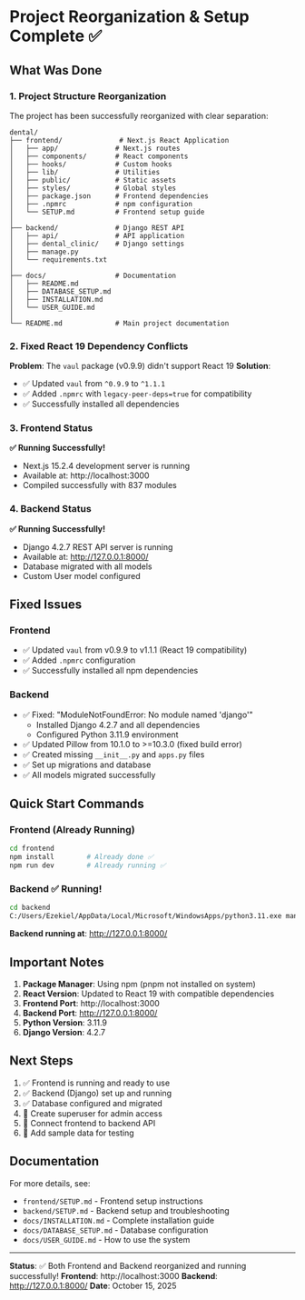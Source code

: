 # Project Reorganization & Setup Complete ✅

## What Was Done

### 1. Project Structure Reorganization
The project has been successfully reorganized with clear separation:

```
dental/
├── frontend/              # Next.js React Application
│   ├── app/              # Next.js routes
│   ├── components/       # React components
│   ├── hooks/            # Custom hooks
│   ├── lib/              # Utilities
│   ├── public/           # Static assets
│   ├── styles/           # Global styles
│   ├── package.json      # Frontend dependencies
│   ├── .npmrc            # npm configuration
│   └── SETUP.md          # Frontend setup guide
│
├── backend/              # Django REST API
│   ├── api/              # API application
│   ├── dental_clinic/    # Django settings
│   ├── manage.py
│   └── requirements.txt
│
├── docs/                 # Documentation
│   ├── README.md
│   ├── DATABASE_SETUP.md
│   ├── INSTALLATION.md
│   └── USER_GUIDE.md
│
└── README.md             # Main project documentation
```

### 2. Fixed React 19 Dependency Conflicts

**Problem**: The `vaul` package (v0.9.9) didn't support React 19
**Solution**: 
- ✅ Updated `vaul` from `^0.9.9` to `^1.1.1`
- ✅ Added `.npmrc` with `legacy-peer-deps=true` for compatibility
- ✅ Successfully installed all dependencies

### 3. Frontend Status
**✅ Running Successfully!**
- Next.js 15.2.4 development server is running
- Available at: http://localhost:3000
- Compiled successfully with 837 modules

### 4. Backend Status
**✅ Running Successfully!**
- Django 4.2.7 REST API server is running
- Available at: http://127.0.0.1:8000/
- Database migrated with all models
- Custom User model configured

## Fixed Issues

### Frontend
- ✅ Updated `vaul` from v0.9.9 to v1.1.1 (React 19 compatibility)
- ✅ Added `.npmrc` configuration
- ✅ Successfully installed all npm dependencies

### Backend
- ✅ Fixed: "ModuleNotFoundError: No module named 'django'"
  - Installed Django 4.2.7 and all dependencies
  - Configured Python 3.11.9 environment
- ✅ Updated Pillow from 10.1.0 to >=10.3.0 (fixed build error)
- ✅ Created missing `__init__.py` and `apps.py` files
- ✅ Set up migrations and database
- ✅ All models migrated successfully

## Quick Start Commands

### Frontend (Already Running)
```bash
cd frontend
npm install        # Already done ✅
npm run dev        # Already running ✅
```

### Backend ✅ Running!
```bash
cd backend
C:/Users/Ezekiel/AppData/Local/Microsoft/WindowsApps/python3.11.exe manage.py runserver
```
**Backend running at**: http://127.0.0.1:8000/

## Important Notes

1. **Package Manager**: Using npm (pnpm not installed on system)
2. **React Version**: Updated to React 19 with compatible dependencies
3. **Frontend Port**: http://localhost:3000
4. **Backend Port**: http://127.0.0.1:8000/
5. **Python Version**: 3.11.9
6. **Django Version**: 4.2.7

## Next Steps

1. ✅ Frontend is running and ready to use
2. ✅ Backend (Django) set up and running
3. ✅ Database configured and migrated
4. 🔲 Create superuser for admin access
5. 🔲 Connect frontend to backend API
6. 🔲 Add sample data for testing

## Documentation

For more details, see:
- `frontend/SETUP.md` - Frontend setup instructions
- `backend/SETUP.md` - Backend setup and troubleshooting
- `docs/INSTALLATION.md` - Complete installation guide
- `docs/DATABASE_SETUP.md` - Database configuration
- `docs/USER_GUIDE.md` - How to use the system

---

**Status**: ✅ Both Frontend and Backend reorganized and running successfully!
**Frontend**: http://localhost:3000
**Backend**: http://127.0.0.1:8000/
**Date**: October 15, 2025
